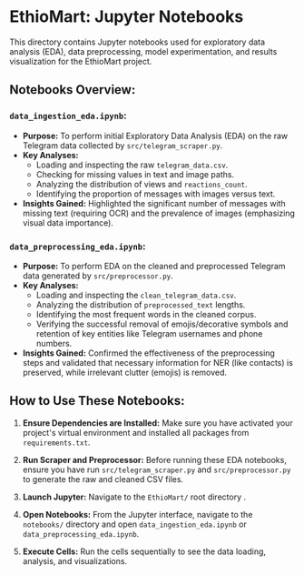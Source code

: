 # EthioMart: Jupyter Notebooks

This directory contains Jupyter notebooks used for exploratory data analysis (EDA), data preprocessing, model experimentation, and results visualization for the EthioMart project.

## Notebooks Overview:

### `data_ingestion_eda.ipynb`:

  * **Purpose:** To perform initial Exploratory Data Analysis (EDA) on the raw Telegram data collected by `src/telegram_scraper.py`.
  * **Key Analyses:**
      * Loading and inspecting the raw `telegram_data.csv`.
      * Checking for missing values in text and image paths.
      * Analyzing the distribution of views and `reactions_count`.
      * Identifying the proportion of messages with images versus text.
  * **Insights Gained:** Highlighted the significant number of messages with missing text (requiring OCR) and the prevalence of images (emphasizing visual data importance).

### `data_preprocessing_eda.ipynb`:

  * **Purpose:** To perform EDA on the cleaned and preprocessed Telegram data generated by `src/preprocessor.py`.
  * **Key Analyses:**
      * Loading and inspecting the `clean_telegram_data.csv`.
      * Analyzing the distribution of `preprocessed_text` lengths.
      * Identifying the most frequent words in the cleaned corpus.
      * Verifying the successful removal of emojis/decorative symbols and retention of key entities like Telegram usernames and phone numbers.
  * **Insights Gained:** Confirmed the effectiveness of the preprocessing steps and validated that necessary information for NER (like contacts) is preserved, while irrelevant clutter (emojis) is removed.

## How to Use These Notebooks:

1.  **Ensure Dependencies are Installed:** Make sure you have activated your project's virtual environment and installed all packages from `requirements.txt`.

2.  **Run Scraper and Preprocessor:** Before running these EDA notebooks, ensure you have run `src/telegram_scraper.py` and `src/preprocessor.py` to generate the raw and cleaned CSV files.

3.  **Launch Jupyter:** Navigate to the `EthioMart/` root directory .

4.  **Open Notebooks:** From the Jupyter interface, navigate to the `notebooks/` directory and open `data_ingestion_eda.ipynb` or `data_preprocessing_eda.ipynb`.

5.  **Execute Cells:** Run the cells sequentially to see the data loading, analysis, and visualizations.